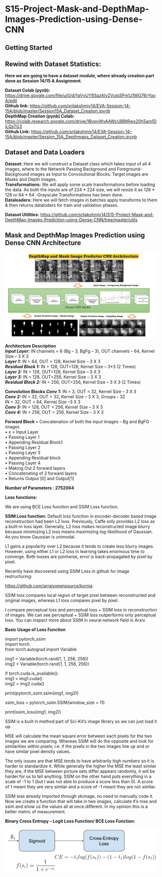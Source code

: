 # S15-Project-Mask-and-DepthMap-Images-Prediction-using-Dense-CNN <br>

## Getting Started ## 
## Rewind with Dataset Statistics: ##

**Here we are going to have a dataset module, where already creation part done as Session 14/15 A Assignment.** <br>

**Dataset Colab (pynb):** https://drive.google.com/file/u/0/d/1gVyUY93azAIvZVuts5Pm1J1WG76rYgoA/edit <br>
**Github link:** https://github.com/srilakshmiv14/EVA-Session-14-15A/blob/master/Session15A_Dataset_Creation.ipynb <br>
**DepthMap Creation (pynb) Colab:** https://colab.research.google.com/drive/1BvpvWvAAWcUBBtRws20h5am1DiLQsTG3 <br>
**Github Link:** https://github.com/srilakshmiv14/EVA-Session-14-15A/blob/master/Session_15A_Depthmaps_Dataset_Creation.ipynb <br>


## Dataset and Data Loaders ##
**Dataset:** Here we will construct a Dataset class which takes input of all 4 images, where to the Network Passing Background and Foreground- Background images as Input to Convolutional Blocks. Target images are Masks and Depth Images. <br>
**Transformations:** We will apply some scale transformations before loading the data.
As both the inputs are of 224 * 224 size, we will resize it as 128 * 128 or 64 * 64
-Grayscale Transformations has been done. <br>
**Dataloaders:** Here we will fetch images in batches apply transforms to them & then returns dataloders for train and validation phases.

**Dataset Utilities:** https://github.com/srilakshmiv14/S15-Project-Mask-and-DepthMap-Images-Prediction-using-Dense-CNN/tree/master/utils <br>

## Mask and DepthMap Images Prediction using Dense CNN Architecture ##
![Mask and DepthMap Images Prediction using Dense CNN Architecture](https://github.com/srilakshmiv14/S15-Project-Mask-and-DepthMap-Images-Prediction-using-Dense-CNN/blob/master/DepthMap%20and%20Mask%20Image%20Predictor%20CNN%20Architecture.png)


**Architecture Description**  <br>
***Input Layer:***  IN channels = 6 (Bg – 3, BgFg – 3), OUT channels – 64, Kernel Size – 3 X 3  <br>
***Layer 1:*** IN = 64, OUT = 128, Kernel Size – 3 X 3 <br>
***Residual Block 1:*** IN = 128, OUT=128, Kernel Size – 3*3 (2 Times) <br>
***Layer 2:*** IN = 128, OUT=128, Kernel Size – 3 X 3 <br>
***Layer 3:*** IN = 128, OUT=256, Kernel Size – 3 X 3 <br>
***Residual Block 2:*** IN = 256, OUT=256, Kernel Size – 3 X 3 (2 Times) <br>

**Convolution Blocks**
***Conv 1:*** IN = 3, OUT = 32, Kernel Size – 3 X 3 <br>
***Conv 2:*** IN = 32, OUT = 32, Kernel Size – 3 X 3, Groups - 32 <br>
              IN = 32, OUT = 64, Kernel Size –3 X 3 <br>
***Conv 3:*** IN = 128, OUT = 256, Kernel Size – 3 X 3 <br>
***Conv 4:*** IN = 256, OUT = 256, Kernel Size – 3 X 3 <br>

**Forward Block**
•	Concatenation of both the input images – Bg and BgFG images <Br>
•	x = Input Layer <Br>
•	Passing Layer 1 <Br>
•	Appending Residual Block1<Br>
•	Passing Layer 2 <Br>
•	Passing Layer 3<Br>
•	Appending Residual block <Br>
•	Passing Layer 4<Br>
•	Making Out  2 forward layers<Br>
•	Concatenating of 2 forward layers <Br>
•	Returns Output [0] and Output[1] <Br>

**Number of Parameters : 2752064**

**Loss functions:**

We are using BCE Loss function and SSIM Loss function.

**SSIM Loss function:**
Default loss function in encoder-decoder based image reconstruction had been L2 loss. Previously, Caffe only provides L2 loss as a built-in loss layer. Generally, L2 loss makes reconstructed image blurry because minimizing L2 loss means maximizing log-likelihood of Gaussian. As you know Gaussian is unimodal.

L1 gains a popularity over L2 because it tends to create less blurry images. However, using either L1 or L2 loss in learning takes enormous time to converge. Both losses are pointwise, error is back-propagated by pixel by pixel.

Recently have discovered using SSIM Loss in github for image restructuring:

https://github.com/arraiyopensource/kornia

SSIM loss compares local region of target pixel between reconstructed and original images, whereas L1 loss compares pixel by pixel.

I compare perceptual loss and perceptual loss + SSIM loss in reconstruction of images. We can see perceptual + SSIM loss outperforms only perceptual loss. You can inspect more about SSIM in neural network field in Arxiv. 

**Basic Usage of Loss Function**

 import pytorch_ssim <br>
import torch <br>
from torch.autograd import Variable <br>

img1 = Variable(torch.rand(1, 1, 256, 256)) <br>
img2 = Variable(torch.rand(1, 1, 256, 256)) <br>

if torch.cuda.is_available(): <br>
    img1 = img1.cuda() <br>
    img2 = img2.cuda() <br>
 
print(pytorch_ssim.ssim(img1, img2)) <br>

ssim_loss = pytorch_ssim.SSIM(window_size = 11) <br>

print(ssim_loss(img1, img2)) <br>


SSIM is a built in method part of Sci-Kit’s image library so we can just load it up. 

MSE will calculate the mean square error between each pixels for the two images we are comparing. Whereas SSIM will do the opposite and look for similarities within pixels; i.e. if the pixels in the two images line up and or have similar pixel density values. 

The only issues are that MSE tends to have arbitrarily high numbers so it is harder to standardize it. While generally the higher the MSE the least similar they are, if the MSE between picture sets differ appears randomly, it will be harder for us to tell anything. SSIM on the other hand puts everything in a scale of -1 to 1 (but I was not able to produce a score less than 0). A score of 1 meant they are very similar and a score of -1 meant they are not similar. 

SSIM was already imported through skimage, no need to manually code it. Now we create a function that will take in two images, calculate it’s mse and ssim and show us the values all at once.different. In my opinion this is a better metric of measurement.


**Binary Cross Entropy – Logit Loss Function/ BCE Loss Function:**

![Binary Cross Entropy – Logit Loss Function/ BCE Loss Function](https://github.com/srilakshmiv14/S15-Project-Mask-and-DepthMap-Images-Prediction-using-Dense-CNN/blob/master/Binary%20Cross%20Entropy.png)
